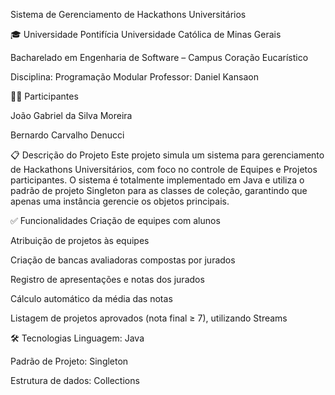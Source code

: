 Sistema de Gerenciamento de Hackathons Universitários

🎓 Universidade Pontifícia Universidade Católica de Minas Gerais

Bacharelado em Engenharia de Software – Campus Coração Eucarístico

Disciplina: Programação Modular
Professor: Daniel Kansaon

👨‍💻 Participantes

João Gabriel da Silva Moreira

Bernardo Carvalho Denucci

📋 Descrição do Projeto
Este projeto simula um sistema para gerenciamento de Hackathons Universitários, com foco no controle de Equipes e Projetos participantes. O sistema é totalmente implementado em Java e utiliza o padrão de projeto Singleton para as classes de coleção, garantindo que apenas uma instância gerencie os objetos principais.

✅ Funcionalidades
Criação de equipes com alunos

Atribuição de projetos às equipes

Criação de bancas avaliadoras compostas por jurados

Registro de apresentações e notas dos jurados

Cálculo automático da média das notas

Listagem de projetos aprovados (nota final ≥ 7), utilizando Streams

🛠️ Tecnologias
Linguagem: Java

Padrão de Projeto: Singleton

Estrutura de dados: Collections

